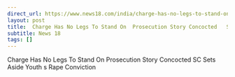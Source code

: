 ```yaml
---
direct_url: https://www.news18.com/india/charge-has-no-legs-to-stand-on-prosecution-story-concocted-sc-sets-aside-youths-rape-conviction-9449391.html
layout: post
title:  Charge Has No Legs To Stand On  Prosecution Story Concocted   SC Sets Aside Youth s Rape Conviction
subtitle: News 18
tags: []
---
```


 Charge Has No Legs To Stand On  Prosecution Story Concocted   SC Sets Aside Youth s Rape Conviction
